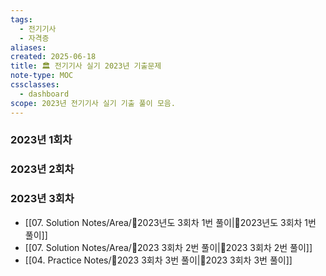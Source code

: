 ```yaml
---
tags:
  - 전기기사
  - 자격증
aliases: 
created: 2025-06-18
title: 🏛️ 전기기사 실기 2023년 기출문제
note-type: MOC
cssclasses:
  - dashboard
scope: 2023년 전기기사 실기 기출 풀이 모음.
---
```


### 2023년 1회차
### 2023년 2회차
### 2023년 3회차
- [[07. Solution Notes/Area/🔬2023년도 3회차 1번 풀이|🔬2023년도 3회차 1번 풀이]]
- [[07. Solution Notes/Area/🔬2023 3회차 2번 풀이|🔬2023 3회차 2번 풀이]]
- [[04. Practice Notes/🔬2023 3회차 3번 풀이|🔬2023 3회차 3번 풀이]]